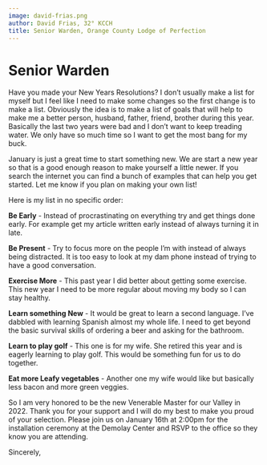 ```yaml
---
image: david-frias.png
author: David Frias, 32° KCCH
title: Senior Warden, Orange County Lodge of Perfection
---
```


# Senior Warden
Have you made your New Years Resolutions?  I don’t usually make a list for myself but I feel like I need to make some changes so the first change is to make a list.   Obviously the idea is to make a list of goals that will help to make me a better person, husband, father, friend, brother during this year.  Basically the last two years were bad and I don’t want to keep treading water.  We only have so much time so I want to get the most bang for my buck.  

January is just a great time to start something new.  We are start a new year so that is a good enough reason to make yourself a little newer.  If you search the internet you can find a bunch of examples that can help you get started.  Let me know if you plan on making your own list!

Here is my list in no specific order:

**Be Early** - Instead of procrastinating on everything try and get things done early.  For example get my article written early instead of always turning it in late.

**Be Present** - Try to focus more on the people I’m with instead of always being distracted.  It is too easy to look at my dam phone instead of trying to have a good conversation.

**Exercise More** - This past year I did better about getting some exercise. This new year I need to be more regular about moving my body so I can stay healthy.

**Learn something New** - It would be great to learn a second language.  I’ve dabbled with learning Spanish almost my whole life.  I need to get beyond the basic survival skills of ordering a beer and asking for the bathroom.

**Learn to play golf** - This one is for my wife.  She retired this year and is eagerly learning to play golf.  This would be something fun for us to do together. 

**Eat more Leafy vegetables** -  Another one my wife would like but basically less bacon and more green veggies.

So I am very honored to be the new Venerable Master for our Valley in 2022.  Thank you for your support and I will do my best to make you proud of your selection.  Please join us on January 16th at 2:00pm for the installation ceremony  at the Demolay Center and RSVP to the office so they know you are attending.

Sincerely,
